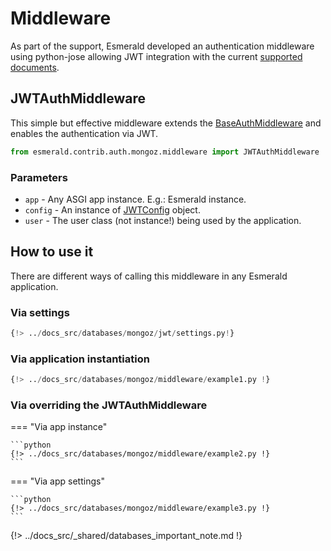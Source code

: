 # Middleware

As part of the support, Esmerald developed an authentication middleware using python-jose allowing JWT integration
with the current [supported documents](./documents.md#user).

## JWTAuthMiddleware

This simple but effective middleware extends the [BaseAuthMiddleware](../../middleware/middleware.md#baseauthmiddleware)
and enables the authentication via JWT.

```python
from esmerald.contrib.auth.mongoz.middleware import JWTAuthMiddleware
```

### Parameters

* `app` - Any ASGI app instance. E.g.: Esmerald instance.
* `config` - An instance of [JWTConfig](../../configurations/jwt.md) object.
* `user` - The user class (not instance!) being used by the application.

## How to use it

There are different ways of calling this middleware in any Esmerald application.

### Via settings

```python
{!> ../docs_src/databases/mongoz/jwt/settings.py!}
```

### Via application instantiation

```python
{!> ../docs_src/databases/mongoz/middleware/example1.py !}
```

### Via overriding the JWTAuthMiddleware

=== "Via app instance"

    ```python
    {!> ../docs_src/databases/mongoz/middleware/example2.py !}
    ```

=== "Via app settings"

    ```python
    {!> ../docs_src/databases/mongoz/middleware/example3.py !}
    ```

{!> ../docs_src/_shared/databases_important_note.md !}
